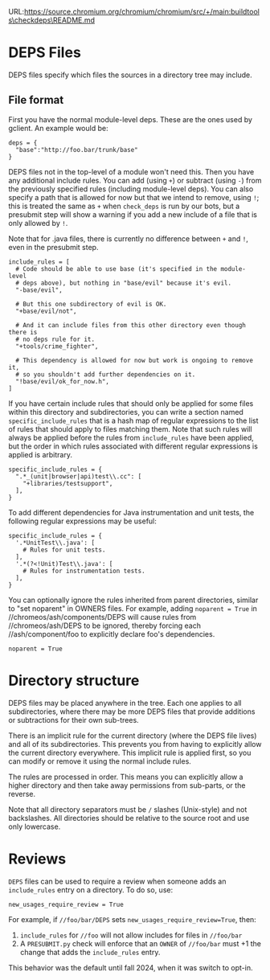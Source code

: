 URL:https://source.chromium.org/chromium/chromium/src/+/main:buildtools\checkdeps\README.md
# DEPS Files

DEPS files specify which files the sources in a directory tree may include.

## File format

First you have the normal module-level deps. These are the ones used by
gclient. An example would be:

```
deps = {
  "base":"http://foo.bar/trunk/base"
}
```

DEPS files not in the top-level of a module won't need this. Then you have any
additional include rules. You can add (using `+`) or subtract (using `-`) from
the previously specified rules (including module-level deps). You can also
specify a path that is allowed for now but that we intend to remove, using `!`;
this is treated the same as `+` when `check_deps` is run by our bots, but a
presubmit step will show a warning if you add a new include of a file that is
only allowed by `!`.

Note that for .java files, there is currently no difference between `+` and
`!`, even in the presubmit step.

```
include_rules = [
  # Code should be able to use base (it's specified in the module-level
  # deps above), but nothing in "base/evil" because it's evil.
  "-base/evil",

  # But this one subdirectory of evil is OK.
  "+base/evil/not",

  # And it can include files from this other directory even though there is
  # no deps rule for it.
  "+tools/crime_fighter",

  # This dependency is allowed for now but work is ongoing to remove it,
  # so you shouldn't add further dependencies on it.
  "!base/evil/ok_for_now.h",
]
```

If you have certain include rules that should only be applied for some files
within this directory and subdirectories, you can write a section named
`specific_include_rules` that is a hash map of regular expressions to the list
of rules that should apply to files matching them. Note that such rules will
always be applied before the rules from `include_rules` have been applied, but
the order in which rules associated with different regular expressions is
applied is arbitrary.

```
specific_include_rules = {
  ".*_(unit|browser|api)test\\.cc": [
    "+libraries/testsupport",
  ],
}
```

To add different dependencies for Java instrumentation and unit tests, the
following regular expressions may be useful:

```
specific_include_rules = {
  '.*UnitTest\\.java': [
    # Rules for unit tests.
  ],
  '.*(?<!Unit)Test\\.java': [
    # Rules for instrumentation tests.
  ],
}
```

You can optionally ignore the rules inherited from parent directories, similar
to "set noparent" in OWNERS files. For example, adding `noparent = True` in
//chromeos/ash/components/DEPS will cause rules from //chromeos/ash/DEPS
to be ignored, thereby forcing each //ash/component/foo to explicitly declare
foo's dependencies.

```
noparent = True
```

# Directory structure

DEPS files may be placed anywhere in the tree. Each one applies to all
subdirectories, where there may be more DEPS files that provide additions or
subtractions for their own sub-trees.

There is an implicit rule for the current directory (where the DEPS file lives)
and all of its subdirectories. This prevents you from having to explicitly
allow the current directory everywhere. This implicit rule is applied first, so
you can modify or remove it using the normal include rules.

The rules are processed in order. This means you can explicitly allow a higher
directory and then take away permissions from sub-parts, or the reverse.

Note that all directory separators must be `/` slashes (Unix-style) and not
backslashes. All directories should be relative to the source root and use
only lowercase.

# Reviews

`DEPS` files can be used to require a review when someone adds an
`include_rules` entry on a directory. To do so, use:

```
new_usages_require_review = True
```

For example, if `//foo/bar/DEPS` sets `new_usages_require_review=True`, then:

1) `include_rules` for `//foo` will not allow includes for files in `//foo/bar`
2) A `PRESUBMIT.py` check will enforce that an `OWNER` of `//foo/bar` must +1
   the change that adds the `include_rules` entry.

This behavior was the default until fall 2024, when it was switch to opt-in.
